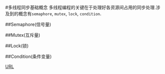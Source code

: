 #多线程同步基础概念
多线程编程的关键在于处理好各资源间占用的同步处理.涉及到的概念有`semaphore`, `mutex`, `lock`, `condition`.

##Semaphore(信号量)

##Mutex(互斥量)

##Lock(锁)

##Condition(条件变量)

[URL](http://mrpeak.cn/operating%20system/2016/01/16/threading-lock)


